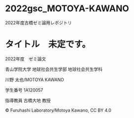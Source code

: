 # 2022gsc_MOTOYA-KAWANO
2022年度古橋ゼミ論用レポジトリ



# タイトル　未定です。

2022年度　ゼミ論文

青山学院大学 地球社会共生学部 地球社会共生学科

川野 太也/MOTOYA KAWANO

学生番号 1A120057

指導教員 古橋大地 教授

© Furuhashi Laboratory/Motoya Kawano, CC BY 4.0
